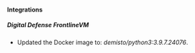 #### Integrations
##### Digital Defense FrontlineVM
- Updated the Docker image to: *demisto/python3:3.9.7.24076*.
